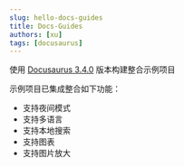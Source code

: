 ```yaml
---
slug: hello-docs-guides
title: Docs-Guides
authors: [xu]
tags: [docusaurus]
---
```


使用 [Docusaurus 3.4.0](https://github.com/facebook/docusaurus/releases/tag/v3.4.0) 版本构建整合示例项目

<!--truncate-->

示例项目已集成整合如下功能：

- 支持夜间模式
- 支持多语言
- 支持本地搜索
- 支持图表
- 支持图片放大
